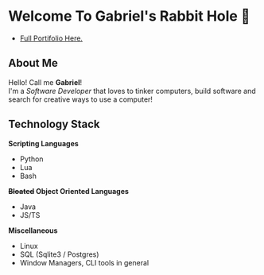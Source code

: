 # Welcome To Gabriel's Rabbit Hole 🐇
- [Full Portifolio Here.](https://codedbygabriel.github.io/pages/)
## About Me

Hello! Call me **Gabriel**!  
I'm a _Software Developer_ that loves to tinker computers, build software and search for creative ways to use a computer! 

## Technology Stack

**Scripting Languages**
- Python
- Lua
- Bash

**~~Bloated~~ Object Oriented Languages**
- Java
- JS/TS

**Miscellaneous**
- Linux
- SQL (Sqlite3 / Postgres)
- Window Managers, CLI tools in general

